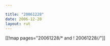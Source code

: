```yaml
---

title: "20061228"
date: 2006-12-28
layout: rut
---
```


[[!map pages="20061228/* and ! 20061228/*/*"]]
